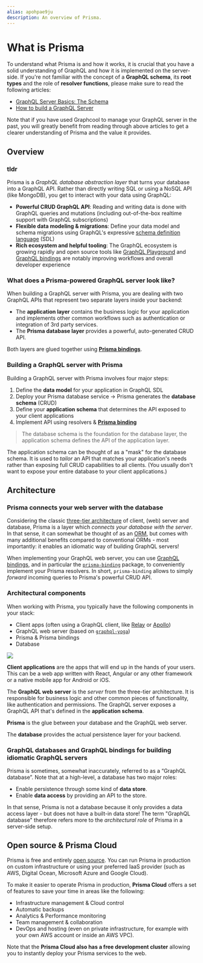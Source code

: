 ```yaml
---
alias: apohpae9ju 
description: An overview of Prisma.
---
```


# What is Prisma

<InfoBox>

To understand what Prisma is and how it works, it is crucial that you have a solid understanding of GraphQL and how it is implemented on the server-side. If you're not familiar with the concept of a **GraphQL schema**, its **root types** and the role of **resolver functions**, please make sure to read the following articles:

- [GraphQL Server Basics: The Schema](https://blog.graph.cool/ac5e2950214e)
- [How to build a GraphQL Server](https://blog.graph.cool/6da86f346e68)

Note that if you have used Graphcool to manage your GraphQL server in the past, you will greatly benefit from reading through above articles to get a clearer understanding of Prisma and the value it provides.

</InfoBox>

## Overview

### tldr

Prisma is a _GraphQL database abstraction layer_ that turns your database into a GraphQL API. Rather than directly writing SQL or using a NoSQL API (like MongoDB), you get to interact with your data using GraphQL:

* **Powerful CRUD GraphQL API**: Reading and writing data is done with GraphQL queries and mutations (including out-of-the-box realtime support with GraphQL subscriptions)
* **Flexible data modeling & migrations**: Define your data model and schema migrations using GraphQL's expressive [schema definition language](https://blog.graph.cool/graphql-sdl-schema-definition-language-6755bcb9ce51) (SDL)
* **Rich ecosystem and helpful tooling**: The GraphQL ecosystem is growing rapidly and open source tools like [GraphQL Playground](https://github.com/Prisma/graphql-playground) and [GraphQL bindings](https://blog.graph.cool/graphql-schema-stitching-explained-schema-delegation-4c6caf468405) are notably improving workflows and overall developer experience

### What does a Prisma-powered GraphQL server look like?

When building a GraphQL server with Prisma, you are dealing with two GraphQL APIs that represent two separate layers inside your backend:

- The **application layer** contains the business logic for your application and implements other common workflows such as authentication or integration of 3rd party services.
- The **Prisma database layer** provides a powerful, auto-generated CRUD API.

Both layers are glued together using [**Prisma bindings**](https://github.com/graphcool/prisma-binding).

### Building a GraphQL server with Prisma

Building a GraphQL server with Prisma involves four major steps:

1. Define the **data model** for your application in GraphQL SDL
1. Deploy your Prisma database service → Prisma generates the **database schema** (CRUD)
1. Define your **application schema** that determines the API exposed to your client applications
1. Implement API using resolvers & [**Prisma binding**](https://github.com/graphcool/prisma-binding)

> The database schema is the foundation for the database layer, the application schema defines the API of the application layer.

The application schema can be thought of as a "mask" for the database schema. It is used to _tailor_ an API that matches your application's needs rather than exposing full CRUD capabilities to all clients. (You usually don't want to expose your entire database to your client applications.)

## Architecture

### Prisma connects your web server with the database

Considering the classic [three-tier architecture](https://en.wikipedia.org/wiki/Multitier_architecture#Three-tier_architecture) of client, (web) server and database, Prisma is a layer which _connects your database with the server_. In that sense, it can somewhat be thought of as an [ORM](https://en.wikipedia.org/wiki/Object-relational_mapping), but comes with many additional benefits compared to conventional ORMs - most importantly: it enables an idiomatic way of building GraphQL servers!

When implementing your GraphQL web server, you can use [GraphQL bindings](https://blog.graph.cool/reusing-composing-graphql-apis-with-graphql-bindings-80a4aa37cff5), and in particular the [`prisma-binding`](https://github.com/graphcool/prisma-binding) package, to conveniently implement your Prisma resolvers. In short, `prisma-binding` allows to simply _forward_ incoming queries to Prisma's powerful CRUD API.

### Architectural components

When working with Prisma, you typically have the following components in your stack:

* Client apps (often using a GraphQL client, like [Relay](https://facebook.github.io/relay/) or [Apollo](https://github.com/apollographql/apollo-client))
* GraphQL web server (based on [`graphql-yoga`](https://github.com/graphcool/graphql-yoga))
* Prisma & Prisma bindings
* Database

![](https://imgur.com/QJIcNRm.png)

**Client applications** are the apps that will end up in the hands of your users. This can be a web app written with React, Angular or any other framework or a native mobile app for Android or iOS.

The **GraphQL web server** is the _server_ from the three-tier architecture. It is responsible for business logic and other common pieces of functionality, like authentication and permissions. The GraphQL server exposes a GraphQL API that's defined in the **application schema**.

**Prisma** is the glue between your database and the GraphQL web server.

The **database** provides the actual persistence layer for your backend.

### GraphQL databases and GraphQL bindings for building idiomatic GraphQL servers

Prisma is sometimes, somewhat inaccurately, referred to as a “GraphQL database”. Note that at a high-level, a database has two major roles:

* Enable persistence through some kind of **data store**.
* Enable **data access** by providing an API to the store.

In that sense, Prisma is not a database because it only provides a data access layer - but does not have a built-in data store! The term "GraphQL database" therefore refers more to the _architectural role_ of Prisma in a server-side setup.

## Open source & Prisma Cloud

Prisma is free and entirely [open source](https://github.com/prisma/prisma). You can run Prisma in production on custom infrastructure or using your preferred IaaS provider (such as AWS, Digital Ocean, Microsoft Azure and Google Cloud).

To make it easier to operate Prisma in production, **Prisma Cloud** offers a set of features to save your time in areas like the following:

* Infrastructure management & Cloud control
* Automatic backups
* Analytics & Performance monitoring
* Team management & collaboration
* DevOps and hosting (even on private infrastructure, for example with your own AWS account or inside an AWS VPC).

Note that the **Prisma Cloud also has a free development cluster** allowing you to instantly deploy your Prisma services to the web.

